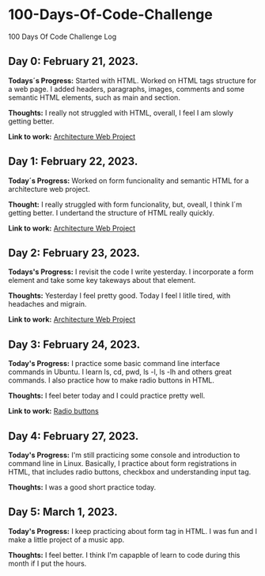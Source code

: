 # 100-Days-Of-Code-Challenge
100 Days Of Code Challenge Log

## Day 0: February 21, 2023.

**Todays´s Progress:** Started with HTML. Worked on HTML tags structure for a web page. I added headers, paragraphs, images, comments and some semantic HTML elements, such as main and section.

**Thoughts:** I really not struggled with HTML, overall, I feel I am slowly getting better.

**Link to work:** [Architecture Web Project](https://codepen.io/diazluis93/pen/ExeKpOO)

## Day 1: February 22, 2023.

**Today´s Progress:** Worked on form funcionality and semantic HTML for a architecture web project.

**Thought:** I really struggled with form funcionality, but, oveall, I think I´m getting better. I undertand the structure of HTML really quickly.

**Link to work:** [Architecture Web Project](https://codepen.io/diazluis93/pen/ExeKpOO)

## Day 2: February 23, 2023.

**Todays's Progress:** I revisit the code I write yesterday. I incorporate a form element and take some key takeways about that element.

**Thoughts:** Yesterday I feel pretty good. Today I feel I litlle tired, with headaches and migrain.

**Link to work:** [Architecture Web Project](https://codepen.io/diazluis93/pen/ExeKpOO)

## Day 3: February 24, 2023.

**Today's Progress:** I practice some basic command line interface commands in Ubuntu. I learn ls, cd, pwd, ls -l, ls -lh and others great commands. I also practice how to make radio buttons in HTML. 

**Thoughts:** I feel beter today and I could practice pretty well.

**Link to work:** [Radio buttons]()

## Day 4: February 27, 2023.

**Today's Progress:** I'm still practicing some console and introduction to command line in Linux. Basically, I practice about form registrations in HTML, that includes radio buttons, checkbox and understanding input tag.

**Thoughts:** I was a good short practice today.

## Day 5: March 1, 2023.

**Today's Progress:** I keep practicing about form tag in HTML. I was fun and I make a little project of a music app.

**Thoughts:** I feel better. I think I'm capapble of learn to code during this month if I put the hours.
